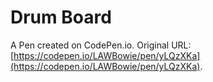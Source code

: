 # Drum Board

A Pen created on CodePen.io. Original URL: [https://codepen.io/LAWBowie/pen/yLQzXKa](https://codepen.io/LAWBowie/pen/yLQzXKa).

